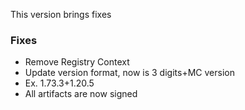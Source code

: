 This version brings fixes
### Fixes
- Remove Registry Context
- Update version format, now is 3 digits+MC version
- Ex. 1.73.3+1.20.5
- All artifacts are now signed